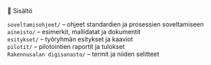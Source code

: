 📂 Sisältö
<html>
<tr><code>soveltamisohjeet/</code> – ohjeet standardien ja prosessien soveltamiseen</tr><br>
<tr><code>aineisto/</code> – esimerkit, mallidatat ja dokumentit</tr><br>
<tr><code>esitykset/</code> – työryhmän esitykset ja kaaviot</tr><br>
<tr><code>pilotit/</code> – pilotointien raportit ja tulokset</tr><br>
<tr><code>Rakennusalan digisanasto/</code> – termit ja niiden selitteet</tr><br>
</html><br>
